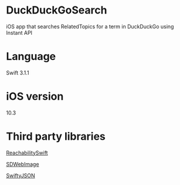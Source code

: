 # DuckDuckGoSearch
iOS app that searches RelatedTopics for a term in DuckDuckGo using Instant API

# Language
Swift 3.1.1

# iOS version
10.3

# Third party libraries
[ReachabilitySwift](https://cocoapods.org/pods/ReachabilitySwift "ReachabilitySwift")

[SDWebImage](https://cocoapods.org/pods/SDWebImage "SDWebImage")

[SwiftyJSON](https://cocoapods.org/pods/SwiftyJSON "SwiftyJSON")
